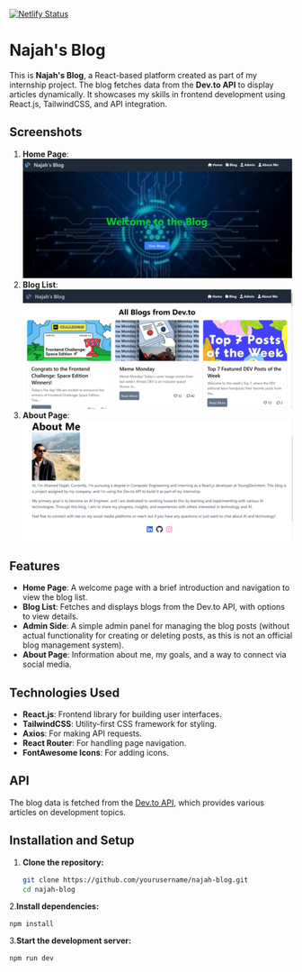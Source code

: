 [![Netlify Status](https://api.netlify.com/api/v1/badges/899ab9f2-adf4-4f57-bd89-5368f59a2875/deploy-status)](https://app.netlify.com/sites/najahblog/deploys)
# Najah's Blog

This is **Najah's Blog**, a React-based platform created as part of my internship project. The blog fetches data from the **Dev.to API** to display articles dynamically. It showcases my skills in frontend development using React.js, TailwindCSS, and API integration.

## Screenshots

1. **Home Page**: ![Home Page](src/assets/screenshot1.png)
2. **Blog List**: ![Blog List](src/assets/screenshot2.png)
3. **About Page**: ![About Page](src/assets/screenshot3.png)

## Features

- **Home Page**: A welcome page with a brief introduction and navigation to view the blog list.
- **Blog List**: Fetches and displays blogs from the Dev.to API, with options to view details.
- **Admin Side**: A simple admin panel for managing the blog posts (without actual functionality for creating or deleting posts, as this is not an official blog management system).
- **About Page**: Information about me, my goals, and a way to connect via social media.

## Technologies Used

- **React.js**: Frontend library for building user interfaces.
- **TailwindCSS**: Utility-first CSS framework for styling.
- **Axios**: For making API requests.
- **React Router**: For handling page navigation.
- **FontAwesome Icons**: For adding icons.

## API

The blog data is fetched from the [Dev.to API](https://dev.to/api/articles), which provides various articles on development topics.

## Installation and Setup

1. **Clone the repository:**
   ```bash
   git clone https://github.com/yourusername/najah-blog.git
   cd najah-blog
2.**Install dependencies:**

    npm install
3.**Start the development server:**

    npm run dev
